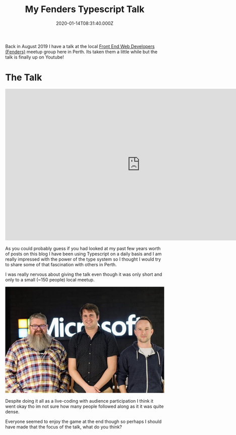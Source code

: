 ﻿---
coverImage: ./header.jpg
date: '2020-01-14T08:31:40.000Z'
tags:
  - public speaking
  - talks
  - typescript
title: My Fenders Typescript Talk
oldUrl: /personal/my-fenders-typescript-talk
---

Back in August 2019 I have a talk at the local [Front End Web Developers (Fenders)](https://www.meetup.com/Front-End-Web-Developers-Perth/) meetup group here in Perth. Its taken them a little while but the talk is finally up on Youtube!

<!-- more -->

# The Talk

<iframe width="853" height="480" src="https://www.youtube.com/embed/OFKYo8lvS7E" frameborder="0" allow="autoplay; encrypted-media" allowfullscreen></iframe>

As you could probably guess if you had looked at my past few years worth of posts on this blog I have been using Typescript on a daily basis and I am really impressed with the power of the type system so I thought I would try to share some of that fascination with others in Perth.

I was really nervous about giving the talk even though it was only short and only to a small (~150 people) local meetup.

![](./us.jpg)

Despite doing it all as a live-coding with audience participation I think it went okay tho im not sure how many people followed along as it it was quite dense.

Everyone seemed to enjoy the game at the end though so perhaps I should have made that the focus of the talk, what do you think?
